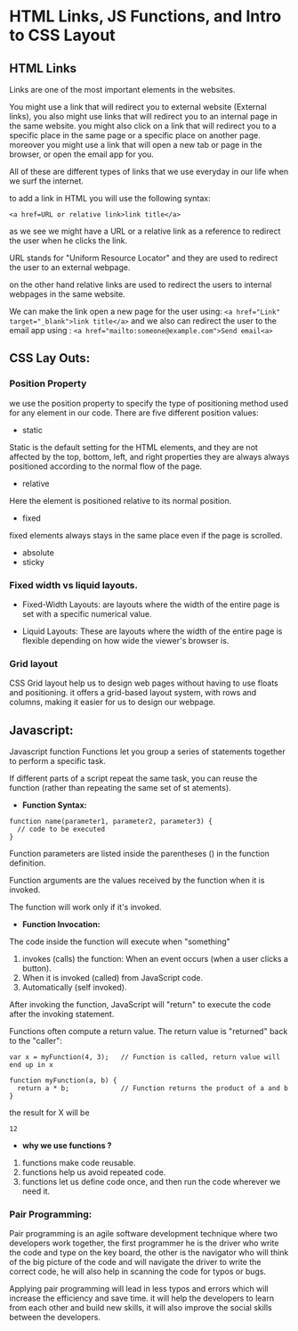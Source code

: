 # HTML Links, JS Functions, and Intro to CSS Layout

## HTML Links

Links are one of the most important elements in the websites.

You might use a link that will redirect you to external website (External links), you also might use links that will redirect you to an internal page in the same website.
you might also click on a link that will redirect you to a specific place in the same page or a specific place on another page.
moreover you might use a link that will open a new tab or page in the browser, or open the email app for you.

All of these are different types of links that we use everyday in our life when we surf the internet.

to add a link in HTML you will use the following syntax:

`<a href=URL or relative link>link title</a>`

as we see we might have a URL or a relative link as a reference to redirect the user when he clicks the link.

URL stands for "Uniform Resource Locator" and they are used to redirect the user to an external webpage.

on the other hand relative links are used to redirect the users to internal webpages in the same website.

We can make the link open a new page for the user using:
`<a href="Link" target="_blank">link title</a>`
and we also can redirect the user to the email app using :
`<a href="mailto:someone@example.com">Send email<a>`

## CSS Lay Outs:

### Position Property

we use the position property to specify the type of positioning method used for any element in our code.
There are five different position values:
* static

Static is the default setting for the HTML elements, and they are not affected by the top, bottom, left, and right properties they are always always positioned according to the normal flow of the page.
* relative

Here the element is positioned relative to its normal position.
* fixed

fixed elements always stays in the same place even if the page is scrolled.
* absolute
* sticky

### Fixed width vs liquid layouts.

* Fixed-Width Layouts:  are layouts where the width of the entire page is set with a specific numerical value.

* Liquid Layouts: These are layouts where the width of the entire page is flexible depending on how wide the viewer's browser is.

### Grid layout

CSS Grid layout help us to design web pages without having to use floats and positioning.
it offers a grid-based layout system, with rows and columns, making it easier for us to design our webpage.

## Javascript:

Javascript function Functions let you group a series of statements together to perform a
specific task.

 If different parts of a script repeat the same task, you can
reuse the function (rather than repeating the same set of st atements).

* **Function Syntax:**

```
function name(parameter1, parameter2, parameter3) {
  // code to be executed
}
```
Function parameters are listed inside the parentheses () in the function definition.

Function arguments are the values received by the function when it is invoked.

The function will work only if it's invoked.

* **Function Invocation:**

The code inside the function will execute when "something" 
1. invokes (calls) the function: When an event occurs (when a user clicks a button).
2. When it is invoked (called) from JavaScript code.
3. Automatically (self invoked).

After invoking the function, JavaScript will "return" to execute the code after the invoking statement.

Functions often compute a return value. The return value is "returned" back to the "caller":
```
var x = myFunction(4, 3);   // Function is called, return value will end up in x

function myFunction(a, b) {
  return a * b;             // Function returns the product of a and b
}
```
the result for X will be
```
12
```
* **why we use functions ?**
1. functions make code reusable.
2. functions help us avoid repeated code.
3. functions let us define code once, and then run the code wherever we need it.

### Pair Programming:

Pair programming is an agile software development technique where two developers work together, the first programmer he is the driver who write the code and type on the key board, the other is the navigator who will think of the big picture of the code and will navigate the driver to write the correct code, he will also help in scanning the code for typos or bugs.

Applying pair programming will lead in less typos and errors which will increase the efficiency and save time. it will help the developers to learn from each other and build new skills, it will also improve the social skills between the developers. 